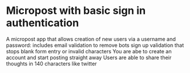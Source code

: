 <h1> Micropost with basic sign in authentication </h1>
 
 A micropost app that allows creation of new users via a username and password:
 includes email validation to remove bots sign up
 validation that stops blank form entry or invalid characters
 You are abe to create an account and start posting straight away
 Users are able to share their thoughts in 140 characters like twitter 
